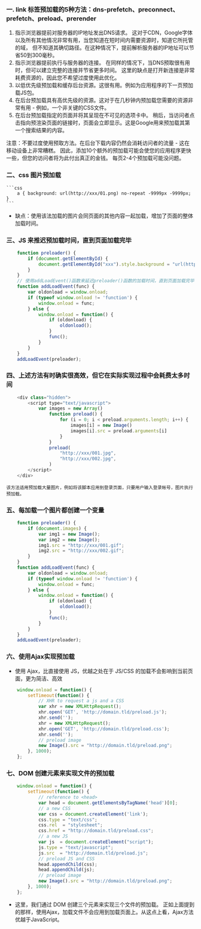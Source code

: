 
### 一. link 标签预加载的5种方法：dns-prefetch、preconnect、prefetch、preload、prerender

1. <link rel="dns-prefetch">
    指示浏览器提前对服务器的IP地址发出DNS请求。
    这对于CDN，Google字体以及所有其他情况非常有用，当您知道在短时间内需要资源时，知道它所托管的域，
    但不知道其确切路径。在这种情况下，提前解析服务器的IP地址可以节省50到300毫秒。

2. <link rel="preconnect">
    指示浏览器提前执行与服务器的连接。
    在同样的情况下，当DNS预取很有用时，但可以建立完整的连接并节省更多时间。
    这里的缺点是打开新连接是非常耗费资源的，因此您不希望过度使用此优化。

3. <link rel="prefetch">
    以低优先级预加载和缓存后台资源。这很有用。例如为应用程序的下一页预加载JS包。

4. <link rel="preload">
    在后台预加载具有高优先级的资源。这对于在几秒钟内预加载您需要的资源非常有用 - 例如，一个非关键的CSS文件。

5. <link rel="prerender">
    在后台预加载指定的页面并将其呈现在不可见的选项卡中。
    稍后，当访问者点击指向预渲染页面的链接时，页面会立即显示。这是Google用来预加载其第一个搜索结果的内容。


注意：不要过度使用预取方法。在后台下载内容仍然会消耗访问者的流量 - 这在移动设备上非常糟糕。
    因此，添加10个额外的预加载可能会使您的应用程序更快一些，但您的访问者将为此付出真正的金钱。
    每页2-4个预加载可能没问题。



### 二、css 图片预加载

    ```css
        a { background: url(http://xxx/01.png) no-repeat -9999px -9999px; }
    ```
- 缺点：使用该法加载的图片会同页面的其他内容一起加载，增加了页面的整体加载时间。



### 三、JS 来推迟预加载时间，直到页面加载完毕
    
```js
    function preloader() {
        if (document.getElementById) {
            document.getElementById("xxx").style.background = "url(http://xxx/01.png) no-repeat -9999px -9999px";
        }
    }
    // 使用addLoadEvent()函数来延迟preloader()函数的加载时间，直到页面加载完毕
    function addLoadEvent(func) {
        var oldonload = window.onload;
        if (typeof window.onload != 'function') {
            window.onload = func;
        } else {
            window.onload = function() {
                if (oldonload) {
                    oldonload();
                }
                func();
            }
        }
    }
    addLoadEvent(preloader);
```


### 四、上述方法有时确实很高效，但它在实际实现过程中会耗费太多时间

```js
    <div class="hidden">
        <script type="text/javascript">
            var images = new Array()
                function preload() {
                    for (i = 0; i < preload.arguments.length; i++) {
                        images[i] = new Image()
                        images[i].src = preload.arguments[i]
                    }
                }
                preload(
                    "http://xxx/001.jpg",
                    "http://xxx/002.jpg",
                )
        </script>
    </div>
```
    该方法适用预加载大量图片，例如将该脚本应用到登录页面，只要用户输入登录帐号，图片执行预加载。



### 五、每加载一个图片都创建一个变量

```js
    function preloader() {
        if (document.images) {
            var img1 = new Image();
            var img2 = new Image();
            img1.src = "http://xxx/001.gif";
            img2.src = "http://xxx/002.gif";
        }
    }
    function addLoadEvent(func) {
        var oldonload = window.onload;
        if (typeof window.onload != 'function') {
            window.onload = func;
        } else {
            window.onload = function() {
                if (oldonload) {
                    oldonload();
                }
                func();
            }
        }
    }
    addLoadEvent(preloader);
```



### 六、使用Ajax实现预加载
- 使用 Ajax，比直接使用 JS，优越之处在于 JS/CSS 的加载不会影响到当前页面，更为简洁、高效

```js
    window.onload = function() {
        setTimeout(function() {
            // XHR to request a js and a CSS
            var xhr = new XMLHttpRequest();
            xhr.open('GET', 'http://domain.tld/preload.js');
            xhr.send('');
            xhr = new XMLHttpRequest();
            xhr.open('GET', 'http://domain.tld/preload.css');
            xhr.send('');
            // preload image
            new Image().src = "http://domain.tld/preload.png";
        }, 1000);
    };
```



### 七、DOM 创建元素来实现文件的预加载

```js
    window.onload = function() {
        setTimeout(function() {
            // reference to <head>
            var head = document.getElementsByTagName('head')[0];
            // a new CSS
            var css = document.createElement('link');
            css.type = "text/css";
            css.rel  = "stylesheet";
            css.href = "http://domain.tld/preload.css";
            // a new JS
            var js  = document.createElement("script");
            js.type = "text/javascript";
            js.src  = "http://domain.tld/preload.js";
            // preload JS and CSS
            head.appendChild(css);
            head.appendChild(js);
            // preload image
            new Image().src = "http://domain.tld/preload.png";
        }, 1000);
    }; 
```
- 这里，我们通过 DOM 创建三个元素来实现三个文件的预加载。
    正如上面提到的那样，使用Ajax，加载文件不会应用到加载页面上。从这点上看，Ajax方法优越于JavaScript。